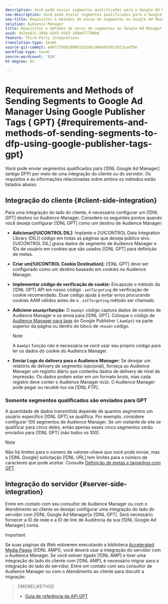 ```yaml
---
description: Você pode enviar segmentos qualificados para o Google Ad Manager por meio de uma integração do cliente ou do servidor. Os requisitos e as informações relacionadas sobre ambos os métodos estão listados abaixo.
seo-description: Você pode enviar segmentos qualificados para o Google Ad Manager por meio de uma integração do cliente ou do servidor. Os requisitos e as informações relacionadas sobre ambos os métodos estão listados abaixo.
seo-title: Requisitos e métodos de envio de segmentos ao Google Ad Manager usando Google Publisher Tags (GPT)
solution: Audience Manager
title: Requisitos e métodos de envio de segmentos ao Google Ad Manager usando Google Publisher Tags (GPT)
uuid: 4b2ea81c-29bb-42d3-93d3-1d8e677790b6
feature: Third Party Integrations
translation-type: tm+mt
source-git-commit: e007279d81998031d2d61d0e68fe911813cadf8e
workflow-type: tm+mt
source-wordcount: '524'
ht-degree: 0%

---
```



# Requirements and Methods of Sending Segments to Google Ad Manager Using Google Publisher Tags ( GPT) {#requirements-and-methods-of-sending-segments-to-dfp-using-google-publisher-tags-gpt}

Você pode enviar segmentos qualificados para [!DNL Google Ad Manager] (antigo DFP) por meio de uma integração do cliente ou do servidor. Os requisitos e as informações relacionadas sobre ambos os métodos estão listados abaixo.

## Integração do cliente {#client-side-integration}

Para uma integração do lado do cliente, é necessário configurar um [!DNL GPT] destino no Audience Manager. Considere os seguintes pontos quando você deseja configurar [!DNL GPT] como um destino de Audience Manager:

* **Adicionar[!UICONTROL DIL]:** Implante o [!UICONTROL Data Integration Library (DIL)] código em todas as páginas que deseja público alvo. [!UICONTROL DIL] grava dados de segmento de Audience Manager e IDs de usuário em cookies que são usados [!DNL GPT] para definição de metas.

* **Criar um[!UICONTROL Cookie Destination]:** [!DNL GPT] deve ser configurado como um destino baseado em cookies no Audience Manager.

* **Implementar código de verificação de cookie:** Encapsule o método da [!DNL GPT] API em nosso código `.setTargeting` de verificação de [](../../integration/gpt-aam-destination/gpt-aam-modify-api.md)cookie recomendado. Esse código ajuda a evitar erros procurando cookies AAM válidos antes de o `.setTargeting` método ser chamado.

* **Adicione a`AamGpt`função:** O `AamGpt` código captura dados de cookies de Audience Manager e os envia para [!DNL GPT]. Coloque o código de [Audience Manager para tags](../../integration/gpt-aam-destination/gpt-aam-aamgpt-code.md) do Google Publisher ( `AamGpt`) na parte superior da página ou dentro do bloco de `<head>` código.

   >[!NOTE]
   >
   >A `AamGpt` função não é necessária se você usar seu próprio código para ler os dados do cookie do Audience Manager.

* **Enviar Logs do delivery para o Audience Manager:** Se desejar um relatório de delivery de segmento (opcional), forneça ao Audience Manager um registro diário que contenha dados de delivery de nível de impressão. Os dados podem estar em um formato bruto, mas cada registro deve conter o Audience Manager `UUID`. O Audience Manager pode pegar ou recebê-los via [!DNL FTP].

### Somente segmentos qualificados são enviados para GPT

A quantidade de dados transmitida depende de quantos segmentos um usuário específico [!DNL GPT] se qualifica. Por exemplo, considere configurar 100 segmentos de Audience Manager. Se um visitante de site se qualificar para cinco deles, então apenas esses cinco segmentos serão enviados para [!DNL GPT] (não todos os 100).

>[!NOTE]
>
>Não há limites para o número de valores-chave que você pode enviar, mas a [!DNL Google] solicitação [!DNL URL] tem limites para o número de caracteres que pode aceitar. Consulte [Definição de metas e tamanhos com GPT](https://support.google.com/dfp_premium/bin/answer.py?hl=en&amp;answer=1697712).

## Integração do servidor {#server-side-integration}

Entre em contato com seu consultor de Audience Manager ou com o Atendimento ao cliente se desejar configurar uma integração do lado do servidor com [!DNL Google Ad Manager]o [!DNL GPT]. Será necessário fornecer a ID de rede e a ID de link de Audiência da sua [!DNL Google Ad Manager] conta.

>[!IMPORTANT]
>
>Se suas páginas da Web estiverem executando a biblioteca [Accelerated Media Pages](https://www.ampproject.org/) ([!DNL AMP]), você deverá usar a integração do servidor com o Audience Manager. Se você estiver ligado [!DNL AMP] e tiver uma integração do lado do cliente com [!DNL AMP], é necessário migrar para a integração do lado do servidor. Entre em contato com seu consultor de Audience Manager ou com o Atendimento ao cliente para discutir a migração.

>[!MORELIKETHIS]
>
>* [Guia de referência da API GPT](https://support.google.com/dfp_premium/bin/answer.py?hl=en&amp;answer=1650154)

